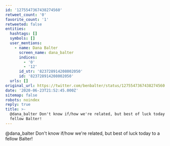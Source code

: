 ```yaml
---
id: '1275547367438274560'
retweet_count: '0'
favorite_count: '1'
retweeted: false
entities:
  hashtags: []
  symbols: []
  user_mentions:
    - name: Dana Balter
      screen_name: dana_balter
      indices:
        - '0'
        - '12'
      id_str: '823728914208002050'
      id: '823728914208002050'
  urls: []
original_url: https://twitter.com/benbalter/status/1275547367438274560
date: '2020-06-23T21:52:45.000Z'
sitemap: false
robots: noindex
reply: true
title: >-
  @dana_balter Don't know if/how we're related, but best of luck today to a
  fellow Balter!
---
```


@dana_balter Don't know if/how we're related, but best of luck today to a fellow Balter!